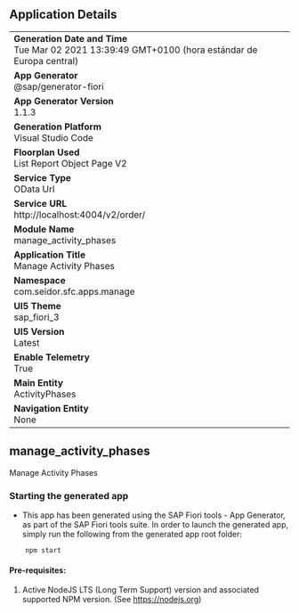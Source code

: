 ## Application Details
|               |
| ------------- |
|**Generation Date and Time**<br>Tue Mar 02 2021 13:39:49 GMT+0100 (hora estándar de Europa central)|
|**App Generator**<br>@sap/generator-fiori|
|**App Generator Version**<br>1.1.3|
|**Generation Platform**<br>Visual Studio Code|
|**Floorplan Used**<br>List Report Object Page V2|
|**Service Type**<br>OData Url|
|**Service URL**<br>http://localhost:4004/v2/order/
|**Module Name**<br>manage_activity_phases|
|**Application Title**<br>Manage Activity Phases|
|**Namespace**<br>com.seidor.sfc.apps.manage|
|**UI5 Theme**<br>sap_fiori_3|
|**UI5 Version**<br>Latest|
|**Enable Telemetry**<br>True|
|**Main Entity**<br>ActivityPhases|
|**Navigation Entity**<br>None|

## manage_activity_phases

Manage Activity Phases

### Starting the generated app

-   This app has been generated using the SAP Fiori tools - App Generator, as part of the SAP Fiori tools suite.  In order to launch the generated app, simply run the following from the generated app root folder:

```
    npm start
```


#### Pre-requisites:

1. Active NodeJS LTS (Long Term Support) version and associated supported NPM version.  (See https://nodejs.org)


